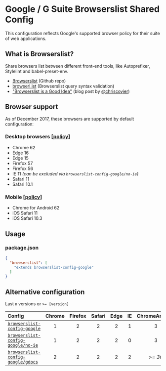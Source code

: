 # Google / G Suite Browserslist Shared Config

This configuration reflects Google's supported browser policy for their suite of web applications.

## What is Browserslist?

Share browsers list between different front-end tools, like Autoprefixer, Stylelint and babel-preset-env.

* [Browserslist](https://github.com/ai/browserslist) (Github repo)
* [browserl.ist](http://browserl.ist) (Browserslist query syntax validation)
* ["Browserslist is a Good Idea"](https://css-tricks.com/browserlist-good-idea/) (blog post by [@chriscoyier](https://github.com/chriscoyier))

## Browser support

As of December 2017, these browsers are supported by default configuration:

### Desktop browsers [[policy](https://support.google.com/a/answer/33864)]

* Chrome 62
* Edge 16
* Edge 15
* Firefox 57
* Firefox 56
* IE 11 _(can be excluded via `browserslist-config-google/no-ie`)_
* Safari 11
* Safari 10.1

### Mobile [[policy](https://support.google.com/a/answer/6288871)]

* Chrome for Android 62
* iOS Safari 11
* iOS Safari 10.3

## Usage

### package.json

```json
{
  "browserslist": [
    "extends browserslist-config-google"
  ]
}
```

## Alternative configuration

Last `n` versions or `>= [version]`

| Config | Chrome | Firefox | Safari | Edge | IE  | ChromeAndroid | iOS |
| :----- | :----: | :-----: | :----: | :--: | :-: | :-----: | :-: |
| [`browserslist-config-google`](http://browserl.ist/?q=last+1+Chrome+versions%2C+last+2+Firefox+versions%2C+last+2+Safari+versions%2C+last+2+Edge+versions%2C+last+1+IE+versions%2C+last+3+ChromeAndroid+versions%2C+last+2+iOS+versions) | 1 | 2 | 2 | 2 | 1 | 3 | 2 |
| [`browserslist-config-google/no-ie`](http://browserl.ist/?q=last%201%20Chrome%20versions%2C%20last%202%20Firefox%20versions%2C%20last%202%20Safari%20versions%2C%20last%202%20Edge%20versions%2C%20last%203%20ChromeAndroid%20versions%2C%20last%202%20iOS%20versions) | 1 | 2 | 2 | 2 | 0 | 3 | 2 |
| [`browserslist-config-google/gdocs`](http://browserl.ist/?q=last%202%20Chrome%20versions%2C%20last%202%20Firefox%20versions%2C%20last%202%20Safari%20versions%2C%20last%202%20Edge%20versions%2C%20last%202%20IE%20versions%2C%20ChromeAndroid%20%3E%3D%2030%2C%20iOS%20%3E%3D%209) | 2 | 2 | 2 | 2 | 2 | _>= 30_ | _>= 9_ |
